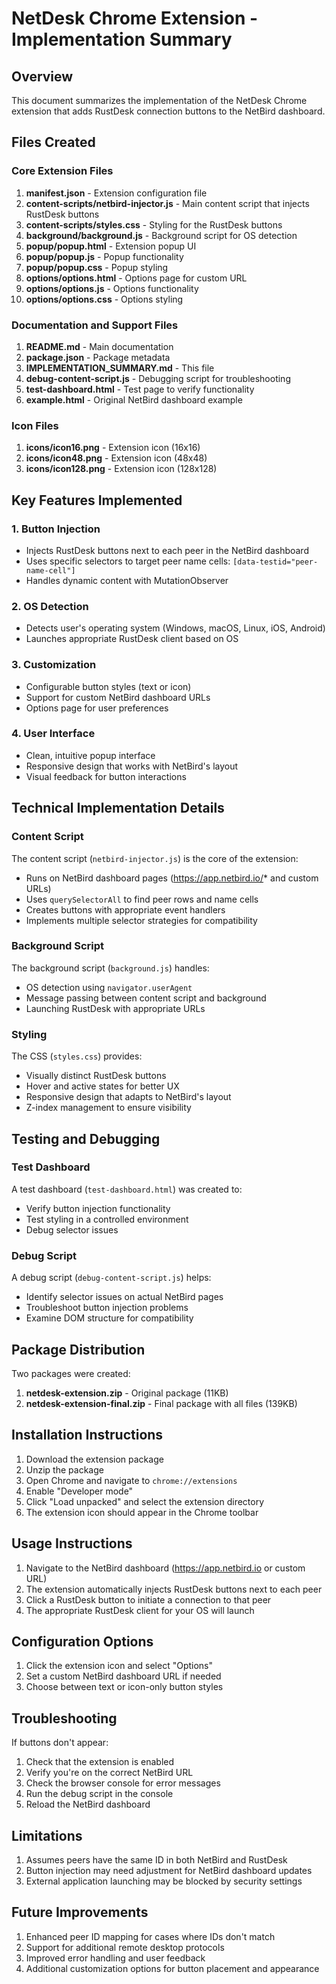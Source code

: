 # NetDesk Chrome Extension - Implementation Summary

## Overview
This document summarizes the implementation of the NetDesk Chrome extension that adds RustDesk connection buttons to the NetBird dashboard.

## Files Created

### Core Extension Files
1. **manifest.json** - Extension configuration file
2. **content-scripts/netbird-injector.js** - Main content script that injects RustDesk buttons
3. **content-scripts/styles.css** - Styling for the RustDesk buttons
4. **background/background.js** - Background script for OS detection
5. **popup/popup.html** - Extension popup UI
6. **popup/popup.js** - Popup functionality
7. **popup/popup.css** - Popup styling
8. **options/options.html** - Options page for custom URL
9. **options/options.js** - Options functionality
10. **options/options.css** - Options styling

### Documentation and Support Files
1. **README.md** - Main documentation
2. **package.json** - Package metadata
3. **IMPLEMENTATION_SUMMARY.md** - This file
4. **debug-content-script.js** - Debugging script for troubleshooting
5. **test-dashboard.html** - Test page to verify functionality
6. **example.html** - Original NetBird dashboard example

### Icon Files
1. **icons/icon16.png** - Extension icon (16x16)
2. **icons/icon48.png** - Extension icon (48x48)
3. **icons/icon128.png** - Extension icon (128x128)

## Key Features Implemented

### 1. Button Injection
- Injects RustDesk buttons next to each peer in the NetBird dashboard
- Uses specific selectors to target peer name cells: `[data-testid="peer-name-cell"]`
- Handles dynamic content with MutationObserver

### 2. OS Detection
- Detects user's operating system (Windows, macOS, Linux, iOS, Android)
- Launches appropriate RustDesk client based on OS

### 3. Customization
- Configurable button styles (text or icon)
- Support for custom NetBird dashboard URLs
- Options page for user preferences

### 4. User Interface
- Clean, intuitive popup interface
- Responsive design that works with NetBird's layout
- Visual feedback for button interactions

## Technical Implementation Details

### Content Script
The content script (`netbird-injector.js`) is the core of the extension:
- Runs on NetBird dashboard pages (https://app.netbird.io/* and custom URLs)
- Uses `querySelectorAll` to find peer rows and name cells
- Creates buttons with appropriate event handlers
- Implements multiple selector strategies for compatibility

### Background Script
The background script (`background.js`) handles:
- OS detection using `navigator.userAgent`
- Message passing between content script and background
- Launching RustDesk with appropriate URLs

### Styling
The CSS (`styles.css`) provides:
- Visually distinct RustDesk buttons
- Hover and active states for better UX
- Responsive design that adapts to NetBird's layout
- Z-index management to ensure visibility

## Testing and Debugging

### Test Dashboard
A test dashboard (`test-dashboard.html`) was created to:
- Verify button injection functionality
- Test styling in a controlled environment
- Debug selector issues

### Debug Script
A debug script (`debug-content-script.js`) helps:
- Identify selector issues on actual NetBird pages
- Troubleshoot button injection problems
- Examine DOM structure for compatibility

## Package Distribution

Two packages were created:
1. **netdesk-extension.zip** - Original package (11KB)
2. **netdesk-extension-final.zip** - Final package with all files (139KB)

## Installation Instructions

1. Download the extension package
2. Unzip the package
3. Open Chrome and navigate to `chrome://extensions`
4. Enable "Developer mode"
5. Click "Load unpacked" and select the extension directory
6. The extension icon should appear in the Chrome toolbar

## Usage Instructions

1. Navigate to the NetBird dashboard (https://app.netbird.io or custom URL)
2. The extension automatically injects RustDesk buttons next to each peer
3. Click a RustDesk button to initiate a connection to that peer
4. The appropriate RustDesk client for your OS will launch

## Configuration Options

1. Click the extension icon and select "Options"
2. Set a custom NetBird dashboard URL if needed
3. Choose between text or icon-only button styles

## Troubleshooting

If buttons don't appear:
1. Check that the extension is enabled
2. Verify you're on the correct NetBird URL
3. Check the browser console for error messages
4. Run the debug script in the console
5. Reload the NetBird dashboard

## Limitations

1. Assumes peers have the same ID in both NetBird and RustDesk
2. Button injection may need adjustment for NetBird dashboard updates
3. External application launching may be blocked by security settings

## Future Improvements

1. Enhanced peer ID mapping for cases where IDs don't match
2. Support for additional remote desktop protocols
3. Improved error handling and user feedback
4. Additional customization options for button placement and appearance

